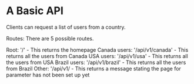 # A Basic API

Clients can request a list of users from a country. 

Routes: There are 5 possible routes.

Root: '/' - This returns the homepage
Canada users: '/api/v1/canada' - This returns all the users from Canada
USA users: '/api/v1/usa' - This returns all the users from USA
Brazil users: '/api/v1/brazil' - This returns all the users from Brazil
Other: '/api/v1/<any other parameter> - This returns a message stating the page for parameter has not been set up yet
